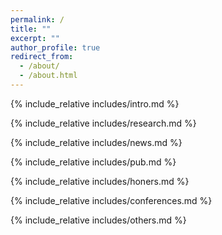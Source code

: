```yaml
---
permalink: /
title: ""
excerpt: ""
author_profile: true
redirect_from: 
  - /about/
  - /about.html
---
```


<span class='anchor' id='about-me'></span>
{% include_relative includes/intro.md %}

{% include_relative includes/research.md %}

{% include_relative includes/news.md %}

{% include_relative includes/pub.md %}

{% include_relative includes/honers.md %}

{% include_relative includes/conferences.md %}

{% include_relative includes/others.md %}




